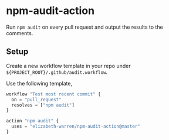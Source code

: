 # npm-audit-action

Run `npm audit` on every pull request and output the results to the comments.

## Setup

Create a new workflow template in your repo under `${PROJECT_ROOT}/.github/audit.workflow`.

Use the following template,

```js
workflow "Test most recent commit" {
  on = "pull_request"
  resolves = ["npm audit"]
}

action "npm audit" {
  uses = "elizabeth-warren/npm-audit-action@master"
}
```
